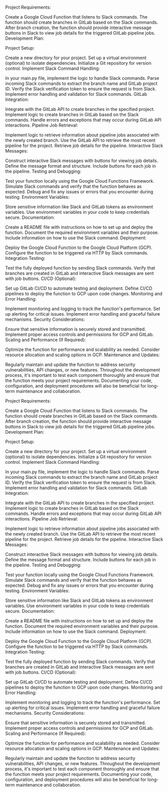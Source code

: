 Project Requirements:

Create a Google Cloud Function that listens to Slack commands.
The function should create branches in GitLab based on the Slack commands.
After branch creation, the function should provide interactive message buttons in Slack to view job details for the triggered GitLab pipeline jobs.
Development Plan:

Project Setup:

Create a new directory for your project.
Set up a virtual environment (optional) to isolate dependencies.
Initialize a Git repository for version control.
Implement Slack Command Handling:

In your main.py file, implement the logic to handle Slack commands.
Parse incoming Slack commands to extract the branch name and GitLab project ID.
Verify the Slack verification token to ensure the request is from Slack.
Implement error handling and validation for Slack commands.
GitLab Integration:

Integrate with the GitLab API to create branches in the specified project.
Implement logic to create branches in GitLab based on the Slack commands.
Handle errors and exceptions that may occur during GitLab API interactions.
Pipeline Job Retrieval:

Implement logic to retrieve information about pipeline jobs associated with the newly created branch.
Use the GitLab API to retrieve the most recent pipeline for the project.
Retrieve job details for the pipeline.
Interactive Slack Messages:

Construct interactive Slack messages with buttons for viewing job details.
Define the message format and structure.
Include buttons for each job in the pipeline.
Testing and Debugging:

Test your function locally using the Google Cloud Functions Framework.
Simulate Slack commands and verify that the function behaves as expected.
Debug and fix any issues or errors that you encounter during testing.
Environment Variables:

Store sensitive information like Slack and GitLab tokens as environment variables.
Use environment variables in your code to keep credentials secure.
Documentation:

Create a README file with instructions on how to set up and deploy the function.
Document the required environment variables and their purpose.
Include information on how to use the Slack command.
Deployment:

Deploy the Google Cloud Function to the Google Cloud Platform (GCP).
Configure the function to be triggered via HTTP by Slack commands.
Integration Testing:

Test the fully deployed function by sending Slack commands.
Verify that branches are created in GitLab and interactive Slack messages are sent with job buttons.
CI/CD (Optional):

Set up GitLab CI/CD to automate testing and deployment.
Define CI/CD pipelines to deploy the function to GCP upon code changes.
Monitoring and Error Handling:

Implement monitoring and logging to track the function's performance.
Set up alerting for critical issues.
Implement error handling and graceful failure mechanisms.
Security Considerations:

Ensure that sensitive information is securely stored and transmitted.
Implement proper access controls and permissions for GCP and GitLab.
Scaling and Performance (If Required):

Optimize the function for performance and scalability as needed.
Consider resource allocation and scaling options in GCP.
Maintenance and Updates:

Regularly maintain and update the function to address security vulnerabilities, API changes, or new features.
Throughout the development process, it's important to test each component thoroughly and ensure that the function meets your project requirements. Documenting your code, configuration, and deployment procedures will also be beneficial for long-term maintenance and collaboration.




Project Requirements:

Create a Google Cloud Function that listens to Slack commands.
The function should create branches in GitLab based on the Slack commands.
After branch creation, the function should provide interactive message buttons in Slack to view job details for the triggered GitLab pipeline jobs.
Development Plan:

Project Setup:

Create a new directory for your project.
Set up a virtual environment (optional) to isolate dependencies.
Initialize a Git repository for version control.
Implement Slack Command Handling:

In your main.py file, implement the logic to handle Slack commands.
Parse incoming Slack commands to extract the branch name and GitLab project ID.
Verify the Slack verification token to ensure the request is from Slack.
Implement error handling and validation for Slack commands.
GitLab Integration:

Integrate with the GitLab API to create branches in the specified project.
Implement logic to create branches in GitLab based on the Slack commands.
Handle errors and exceptions that may occur during GitLab API interactions.
Pipeline Job Retrieval:

Implement logic to retrieve information about pipeline jobs associated with the newly created branch.
Use the GitLab API to retrieve the most recent pipeline for the project.
Retrieve job details for the pipeline.
Interactive Slack Messages:

Construct interactive Slack messages with buttons for viewing job details.
Define the message format and structure.
Include buttons for each job in the pipeline.
Testing and Debugging:

Test your function locally using the Google Cloud Functions Framework.
Simulate Slack commands and verify that the function behaves as expected.
Debug and fix any issues or errors that you encounter during testing.
Environment Variables:

Store sensitive information like Slack and GitLab tokens as environment variables.
Use environment variables in your code to keep credentials secure.
Documentation:

Create a README file with instructions on how to set up and deploy the function.
Document the required environment variables and their purpose.
Include information on how to use the Slack command.
Deployment:

Deploy the Google Cloud Function to the Google Cloud Platform (GCP).
Configure the function to be triggered via HTTP by Slack commands.
Integration Testing:

Test the fully deployed function by sending Slack commands.
Verify that branches are created in GitLab and interactive Slack messages are sent with job buttons.
CI/CD (Optional):

Set up GitLab CI/CD to automate testing and deployment.
Define CI/CD pipelines to deploy the function to GCP upon code changes.
Monitoring and Error Handling:

Implement monitoring and logging to track the function's performance.
Set up alerting for critical issues.
Implement error handling and graceful failure mechanisms.
Security Considerations:

Ensure that sensitive information is securely stored and transmitted.
Implement proper access controls and permissions for GCP and GitLab.
Scaling and Performance (If Required):

Optimize the function for performance and scalability as needed.
Consider resource allocation and scaling options in GCP.
Maintenance and Updates:

Regularly maintain and update the function to address security vulnerabilities, API changes, or new features.
Throughout the development process, it's important to test each component thoroughly and ensure that the function meets your project requirements. Documenting your code, configuration, and deployment procedures will also be beneficial for long-term maintenance and collaboration.




